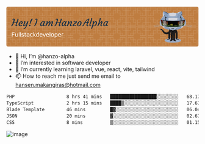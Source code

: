 ![Header](./github-header-image.png)

- 👋 Hi, I’m @hanzo-alpha
- 👀 I’m interested in software developer
- 🌱 I’m currently learning laravel, vue, react, vite, tailwind
- 📫 How to reach me just send me email to hansen.makangiras@hotmail.com 

<!---
hanzo-alpha/hanzo-alpha is a ✨ special ✨ repository because its `README.md` (this file) appears on your GitHub profile.
You can click the Preview link to take a look at your changes.
--->

<!--START_SECTION:waka-->

```txt
PHP                   8 hrs 41 mins   █████████████████░░░░░░░░   68.17 %
TypeScript            2 hrs 15 mins   ████▒░░░░░░░░░░░░░░░░░░░░   17.67 %
Blade Template        46 mins         █▓░░░░░░░░░░░░░░░░░░░░░░░   06.04 %
JSON                  20 mins         ▓░░░░░░░░░░░░░░░░░░░░░░░░   02.67 %
CSS                   8 mins          ▒░░░░░░░░░░░░░░░░░░░░░░░░   01.15 %
```

<!--END_SECTION:waka-->

![image](https://github.com/hanzo-alpha/hanzo-alpha/assets/111342797/c4bd2977-6123-4017-8652-6e166259b484)

